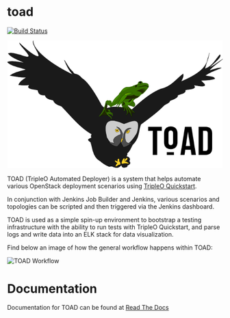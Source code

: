 # toad

[![Build Status](https://travis-ci.org/redhat-nfvpe/toad.svg?branch=master)](https://travis-ci.org/redhat-nfvpe/toad)

![toad_logo][toad_logo]

TOAD (TripleO Automated Deployer) is a system that helps automate various
OpenStack deployment scenarios using [TripleO
Quickstart](https://github.com/openstack/tripleo-quickstart).

In conjunction with Jenkins Job Builder and Jenkins, various scenarios and 
topologies can be scripted and then triggered via the Jenkins dashboard.

TOAD is used as a simple spin-up environment to bootstrap a testing
infrastructure with the ability to run tests with TripleO Quickstart, and parse
logs and write data into an ELK stack for data visualization.

Find below an image of how the general workflow happens within TOAD:

![TOAD Workflow][toad_workflow]

# Documentation

Documentation for TOAD can be found at [Read The
Docs](http://toad.rtfd.io)

[//]: # (vim: set filetype=markdown:expandtab)
[toad_logo]: doc/source/images/toad_logo.png
[toad_workflow]: https://raw.githubusercontent.com/redhat-nfvpe/toad/master/TOAD_Workflow.png
